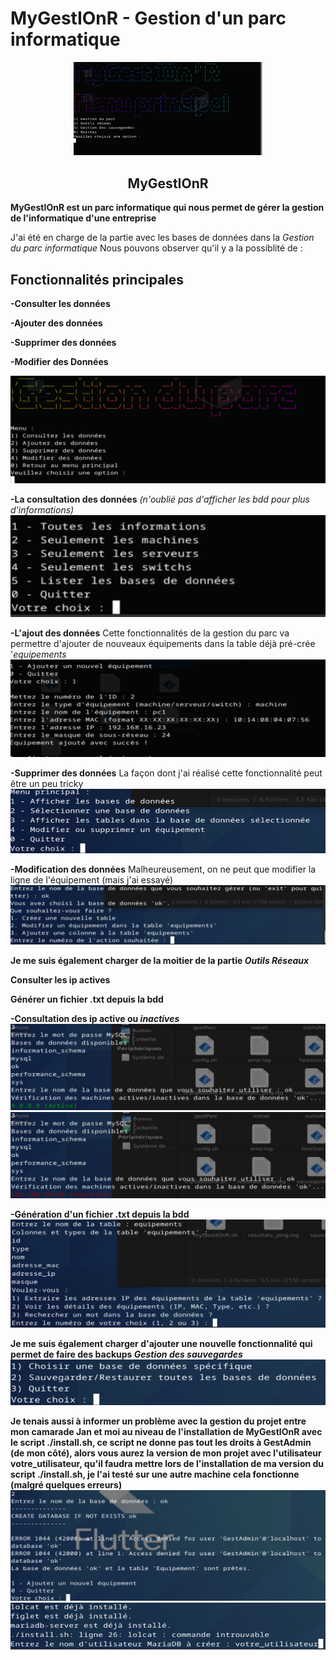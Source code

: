 # MyGestIOnR - Gestion d'un parc informatique
<p align="center">
  <img src="https://github.com/MJSIO1A/Projet-MyGestIOnR/blob/main/images/bienvenue%20ecran.PNG" width="60%">
</p>

<h2 align="center"><strong>MyGestIOnR</strong></h2>

**MyGestIOnR est un parc informatique qui nous permet de gérer la gestion de l'informatique d'une entreprise**

J'ai été en charge de la partie avec les bases de données dans la _Gestion du parc informatique_
Nous pouvons observer qu'il y a la possiblité de :

## Fonctionnalités principales


**-Consulter les données**

**-Ajouter des données**

**-Supprimer des données**

**-Modifier des Données**

![Gestion Parc](https://github.com/MJSIO1A/Projet-MyGestIOnR/blob/main/images/Gestion%20du%20parc.PNG)

**-La consultation des données** _(n'oublié pas d'afficher les bdd pour plus d'informations)_
![Gestion Parc](https://github.com/MJSIO1A/Projet-MyGestIOnR/blob/main/images/Consult%20donnees.PNG)

**-L'ajout des données** Cette fonctionnalités de la gestion du parc va permettre d'ajouter de nouveaux équipements dans la table déjà pré-crée '_equipements_
![Gestion Parc](https://github.com/MJSIO1A/Projet-MyGestIOnR/blob/main/images/ajout%20donnees.png)

**-Supprimer des données** La façon dont j'ai réalisé cette fonctionnalité peut être un peu tricky
![Gestion Parc](https://github.com/MJSIO1A/Projet-MyGestIOnR/blob/main/images/suppression%20donnees.png)
 
**-Modification des données** Malheureusement, on ne peut que modifier la ligne de l'équipement (mais j'ai essayé)
![Gestion Parc](https://github.com/MJSIO1A/Projet-MyGestIOnR/blob/main/images/modif%20donnees.png)


**Je me suis également charger de la moitier de la partie _Outils Réseaux_**

**Consulter les ip actives**

**Générer un fichier .txt depuis la bdd**


**-Consultation des ip active ou _inactives_**
![Gestion Parc](https://github.com/MJSIO1A/Projet-MyGestIOnR/blob/main/images/actives.png)
![Gestion Parc](https://github.com/MJSIO1A/Projet-MyGestIOnR/blob/main/images/inactive.png)

**-Génération d'un fichier .txt depuis la bdd**
![Gestion Parc](https://github.com/MJSIO1A/Projet-MyGestIOnR/blob/main/images/fichier.png)


**Je me suis également charger d'ajouter une nouvelle fonctionnalité qui permet de faire des backups _Gestion des sauvegardes_**
![Gestion Parc](https://github.com/MJSIO1A/Projet-MyGestIOnR/blob/main/images/sauvegarde.png)


**Je tenais aussi à informer un problème avec la gestion du projet entre mon camarade Jan et moi au niveau de l'installation de MyGestIOnR avec le script ./install.sh, ce script ne donne pas tout les droits à  GestAdmin (de mon côté), alors vous aurez la version de mon projet avec l'utilisateur votre_utilisateur, qu'il faudra mettre lors de l'installation de ma version du script ./install.sh, je l'ai testé sur une autre machine cela fonctionne (malgré quelques erreurs)**
![Gestion Parc](https://github.com/MJSIO1A/Projet-MyGestIOnR/blob/main/images/gestadmin.png) 
![Gestion Parc](https://github.com/MJSIO1A/Projet-MyGestIOnR/blob/main/images/votre_utilisateur.png)
